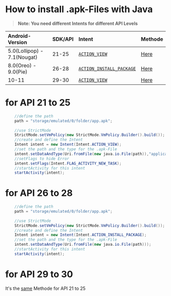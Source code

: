 # How to install .apk-Files with Java

>**Note: You need different Intents for different API Levels**

| Android-Version             | SDK/API | Intent                                                                                                            | Methode |
|:----------------------------|:--------|:------------------------------------------------------------------------------------------------------------------|:--------|
| 5.0(Lollipop) - 7.1(Nougat) | 21-25   | [`ACTION_VIEW`](https://developer.android.com/reference/android/content/Intent#ACTION_VIEW)                       | [Here](#for-api-21-to-25)
| 8.0(Oreo) - 9.0(Pie)        | 26-28   | [`ACTION_INSTALL_PACKAGE`](https://developer.android.com/reference/android/content/Intent#ACTION_INSTALL_PACKAGE) | [Here](#for-api-26-to-28)
| 10-11                       | 29-30   | [`ACTION_VIEW`](https://developer.android.com/reference/android/content/Intent#ACTION_VIEW)                       | [Here](#for-api-29-to-30)
    
# for API 21 to 25

```java
    //define the path
    path = "storage/emulated/0/folder/app.apk";
    
    //use StrictMode
    StrictMode.setVmPolicy(new StrictMode.VmPolicy.Builder().build());
    //create and define the Intent
    Intent intent = new Intent(Intent.ACTION_VIEW);
    //set the path and the type for the .apk-File
    intent.setDataAndType(Uri.fromFile(new java.io.File(path)),"application/vnd.android.package-archive");
    //setFlags to hide Error
    intent.setFlags(Intent.FLAG_ACTIVITY_NEW_TASK);
    //startActivity for this intent
    startActivity(intent);
```

# for API 26 to 28

```java
    //define the path
    path = "storage/emulated/0/folder/app.apk";
    
    //use StrictMode
    StrictMode.setVmPolicy(new StrictMode.VmPolicy.Builder().build());
    //create and define the Intent
    Intent intent = new Intent(Intent.ACTION_INSTALL_PACKAGE);
    //set the path and the type for the .apk-File
    intent.setDataAndType(Uri.fromFile(new java.io.File(path)));
    //startActivity for this intent
    startActivity(intent);
```

# for API 29 to 30

It's the [same](#for-api-21-to-25) Methode for API 21 to 25

